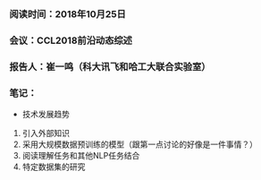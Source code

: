 ### 阅读时间：2018年10月25日
### 会议：CCL2018前沿动态综述
### 报告人：崔一鸣（科大讯飞和哈工大联合实验室）
### 笔记：  
* 技术发展趋势
1. 引入外部知识
2. 采用大规模数据预训练的模型（跟第一点讨论的好像是一件事情？）
3. 阅读理解任务和其他NLP任务结合
4. 特定数据集的研究
